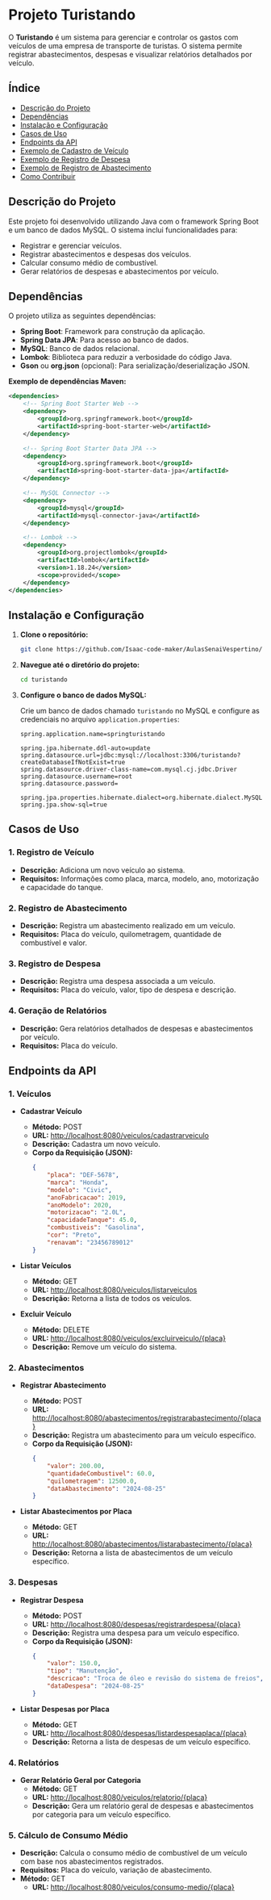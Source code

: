 # Projeto Turistando

O **Turistando** é um sistema para gerenciar e controlar os gastos com veículos de uma empresa de transporte de turistas. O sistema permite registrar abastecimentos, despesas e visualizar relatórios detalhados por veículo.

## Índice

- [Descrição do Projeto](#descrição-do-projeto)
- [Dependências](#dependências)
- [Instalação e Configuração](#instalação-e-configuração)
- [Casos de Uso](#casos-de-uso)
- [Endpoints da API](#endpoints-da-api)
- [Exemplo de Cadastro de Veículo](#exemplo-de-cadastro-de-veículo)
- [Exemplo de Registro de Despesa](#exemplo-de-registro-de-despesa)
- [Exemplo de Registro de Abastecimento](#exemplo-de-registro-de-abastecimento)
- [Como Contribuir](#como-contribuir)

## Descrição do Projeto

Este projeto foi desenvolvido utilizando Java com o framework Spring Boot e um banco de dados MySQL. O sistema inclui funcionalidades para:

- Registrar e gerenciar veículos.
- Registrar abastecimentos e despesas dos veículos.
- Calcular consumo médio de combustível.
- Gerar relatórios de despesas e abastecimentos por veículo.

## Dependências

O projeto utiliza as seguintes dependências:

- **Spring Boot**: Framework para construção da aplicação.
- **Spring Data JPA**: Para acesso ao banco de dados.
- **MySQL**: Banco de dados relacional.
- **Lombok**: Biblioteca para reduzir a verbosidade do código Java.
- **Gson** ou **org.json** (opcional): Para serialização/deserialização JSON.

**Exemplo de dependências Maven:**

```xml
<dependencies>
    <!-- Spring Boot Starter Web -->
    <dependency>
        <groupId>org.springframework.boot</groupId>
        <artifactId>spring-boot-starter-web</artifactId>
    </dependency>

    <!-- Spring Boot Starter Data JPA -->
    <dependency>
        <groupId>org.springframework.boot</groupId>
        <artifactId>spring-boot-starter-data-jpa</artifactId>
    </dependency>

    <!-- MySQL Connector -->
    <dependency>
        <groupId>mysql</groupId>
        <artifactId>mysql-connector-java</artifactId>
    </dependency>

    <!-- Lombok -->
    <dependency>
        <groupId>org.projectlombok</groupId>
        <artifactId>lombok</artifactId>
        <version>1.18.24</version>
        <scope>provided</scope>
    </dependency>
</dependencies>
```

## Instalação e Configuração

1. **Clone o repositório:**

    ```bash
    git clone https://github.com/Isaac-code-maker/AulasSenaiVespertino/TrabalhoSpringBoot
    ```

2. **Navegue até o diretório do projeto:**

    ```bash
    cd turistando
    ```

3. **Configure o banco de dados MySQL:**

    Crie um banco de dados chamado `turistando` no MySQL e configure as credenciais no arquivo `application.properties`:

    ```properties
    spring.application.name=springturistando

    spring.jpa.hibernate.ddl-auto=update
    spring.datasource.url=jdbc:mysql://localhost:3306/turistando?createDatabaseIfNotExist=true
    spring.datasource.driver-class-name=com.mysql.cj.jdbc.Driver
    spring.datasource.username=root
    spring.datasource.password=

    spring.jpa.properties.hibernate.dialect=org.hibernate.dialect.MySQLDialect
    spring.jpa.show-sql=true
    ```

## Casos de Uso

### 1. Registro de Veículo

- **Descrição:** Adiciona um novo veículo ao sistema.
- **Requisitos:** Informações como placa, marca, modelo, ano, motorização e capacidade do tanque.

### 2. Registro de Abastecimento

- **Descrição:** Registra um abastecimento realizado em um veículo.
- **Requisitos:** Placa do veículo, quilometragem, quantidade de combustível e valor.

### 3. Registro de Despesa

- **Descrição:** Registra uma despesa associada a um veículo.
- **Requisitos:** Placa do veículo, valor, tipo de despesa e descrição.

### 4. Geração de Relatórios

- **Descrição:** Gera relatórios detalhados de despesas e abastecimentos por veículo.
- **Requisitos:** Placa do veículo.

## Endpoints da API

### 1. Veículos

- **Cadastrar Veículo**
  - **Método:** POST
  - **URL:** [http://localhost:8080/veiculos/cadastrarveiculo](http://localhost:8080/veiculos/cadastrarveiculo)
  - **Descrição:** Cadastra um novo veículo.
  - **Corpo da Requisição (JSON):**
    ```json
    {
        "placa": "DEF-5678",
        "marca": "Honda",
        "modelo": "Civic",
        "anoFabricacao": 2019,
        "anoModelo": 2020,
        "motorizacao": "2.0L",
        "capacidadeTanque": 45.0,
        "combustiveis": "Gasolina",
        "cor": "Preto",
        "renavam": "23456789012"
    }
    ```

- **Listar Veículos**
  - **Método:** GET
  - **URL:** [http://localhost:8080/veiculos/listarveiculos](http://localhost:8080/veiculos/listarveiculos)
  - **Descrição:** Retorna a lista de todos os veículos.

- **Excluir Veículo**
  - **Método:** DELETE
  - **URL:** [http://localhost:8080/veiculos/excluirveiculo/{placa}](http://localhost:8080/veiculos/excluirveiculo/{placa})
  - **Descrição:** Remove um veículo do sistema.

### 2. Abastecimentos

- **Registrar Abastecimento**
  - **Método:** POST
  - **URL:** [http://localhost:8080/abastecimentos/registrarabastecimento/{placa}](http://localhost:8080/abastecimentos/registrarabastecimento/{placa})
  - **Descrição:** Registra um abastecimento para um veículo específico.
  - **Corpo da Requisição (JSON):**
    ```json
    {
        "valor": 200.00,
        "quantidadeCombustivel": 60.0,
        "quilometragem": 12500.0,
        "dataAbastecimento": "2024-08-25"
    }
    ```

- **Listar Abastecimentos por Placa**
  - **Método:** GET
  - **URL:** [http://localhost:8080/abastecimentos/listarabastecimento/{placa}](http://localhost:8080/abastecimentos/listarabastecimento/{placa})
  - **Descrição:** Retorna a lista de abastecimentos de um veículo específico.

### 3. Despesas

- **Registrar Despesa**
  - **Método:** POST
  - **URL:** [http://localhost:8080/despesas/registrardespesa/{placa}](http://localhost:8080/despesas/registrardespesa/{placa})
  - **Descrição:** Registra uma despesa para um veículo específico.
  - **Corpo da Requisição (JSON):**
    ```json
    {
        "valor": 150.0,
        "tipo": "Manutenção",
        "descricao": "Troca de óleo e revisão do sistema de freios",
        "dataDespesa": "2024-08-25"
    }
    ```

- **Listar Despesas por Placa**
  - **Método:** GET
  - **URL:** [http://localhost:8080/despesas/listardespesaplaca/{placa}](http://localhost:8080/despesas/listardespesaplaca/{placa})
  - **Descrição:** Retorna a lista de despesas de um veículo específico.

### 4. Relatórios

- **Gerar Relatório Geral por Categoria**
  - **Método:** GET
  - **URL:** [http://localhost:8080/veiculos/relatorio/{placa}](http://localhost:8080/veiculos/relatorio/{placa})
  - **Descrição:** Gera um relatório geral de despesas e abastecimentos por categoria para um veículo específico.

### 5. Cálculo de Consumo Médio

- **Descrição:** Calcula o consumo médio de combustível de um veículo com base nos abastecimentos registrados.
- **Requisitos:** Placa do veículo, variação de abastecimento.
- **Método:** GET
  - **URL:** [http://localhost:8080/veiculos/consumo-medio/{placa}](http://localhost:8080/veiculos/consumo-medio/{placa})
